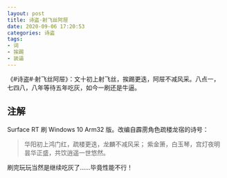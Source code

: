 ```yaml
---
layout: post
title: 诗盗·射飞丝阿屉
date: 2020-09-06 17:20:53
categories: 诗盗
tags:
- 词
- 挨踢
- 装逼
---
```

《#诗盗#·射飞丝阿屉》：文十初上射飞丝，挨踢更迭，阿屉不减风采。八点一，七四八，八年等待五年吃灰，如今一刷还是牛逼。

## 注解

Surface RT 刷 Windows 10 Arm32 版。改编自霹雳角色疏楼龙宿的诗号：

> 华阳初上鸿门红，疏楼更迭，龙麟不减风采；
> 紫金箫，白玉琴，宫灯夜明昙华正盛，共饮逍遥一世悠然。

刷完玩玩当然是继续吃灰了……毕竟性能不行！